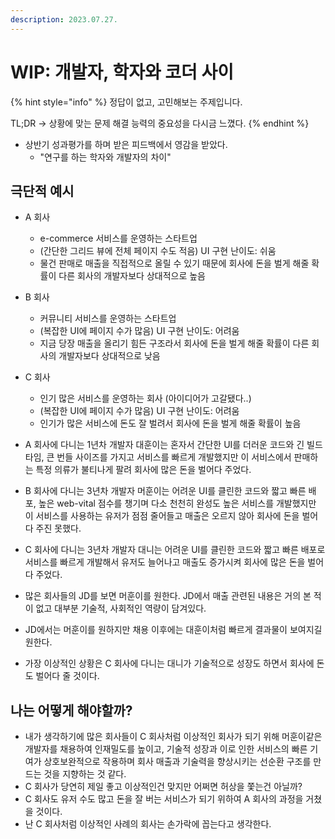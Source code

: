 ```yaml
---
description: 2023.07.27.
---
```


# WIP: 개발자, 학자와 코더 사이

{% hint style="info" %}
정답이 없고, 고민해보는 주제입니다.

TL;DR -> 상황에 맞는 문제 해결 능력의 중요성을 다시금 느꼈다.
{% endhint %}

* 상반기 성과평가를 하며 받은 피드백에서 영감을 받았다.
  * "연구를 하는 학자와 개발자의 차이"



## 극단적 예시

* A 회사
  * e-commerce 서비스를 운영하는 스타트업
  * (간단한 그리드 뷰에 전체 페이지 수도 적음) UI 구현 난이도: 쉬움
  * 물건 판매로 매출을 직접적으로 올릴 수 있기 때문에 회사에 돈을 벌게 해줄 확률이 다른 회사의 개발자보다 상대적으로 높음
* B 회사
  * 커뮤니티 서비스를 운영하는 스타트업
  * (복잡한 UI에 페이지 수가 많음) UI 구현 난이도: 어려움
  * 지금 당장 매출을 올리기 힘든 구조라서 회사에 돈을 벌게 해줄 확률이 다른 회사의 개발자보다 상대적으로 낮음
* C 회사
  * 인기 많은 서비스를 운영하는 회사 (아이디어가 고갈됐다..)
  * (복잡한 UI에 페이지 수가 많음) UI 구현 난이도: 어려움
  * 인기가 많은 서비스에 돈도 잘 벌려서 회사에 돈을 벌게 해줄 확률이 높음



* A 회사에 다니는 1년차 개발자 대훈이는 혼자서 간단한 UI를 더러운 코드와 긴 빌드 타임, 큰 번들 사이즈를 가지고 서비스를 빠르게 개발했지만 이 서비스에서 판매하는 특정 의류가 불티나게 팔려 회사에 많은 돈을 벌어다 주었다.
* B 회사에 다니는 3년차 개발자 머훈이는 어려운 UI를 클린한 코드와 짧고 빠른 배포, 높은 web-vital 점수를 챙기며 다소 천천히 완성도 높은 서비스를 개발했지만 이 서비스를 사용하는 유저가 점점 줄어들고 매출은 오르지 않아 회사에 돈을 벌어다 주진 못했다.
* C 회사에 다니는 3년차 개발자 대니는 어려운 UI를 클린한 코드와 짧고 빠른 배포로 서비스를 빠르게 개발해서 유저도 늘어나고 매출도 증가시켜 회사에 많은 돈을 벌어다 주었다.



* 많은 회사들의 JD를 보면 머훈이를 원한다. JD에서 매출 관련된 내용은 거의 본 적이 없고 대부분 기술적, 사회적인 역량이 담겨있다.
* JD에서는 머훈이를 원하지만 채용 이후에는 대훈이처럼 빠르게 결과물이 보여지길 원한다.
* 가장 이상적인 상황은 C 회사에 다니는 대니가 기술적으로 성장도 하면서 회사에 돈도 벌어다 줄 것이다.



## 나는 어떻게 해야할까?

* 내가 생각하기에 많은 회사들이 C 회사처럼 이상적인 회사가 되기 위해 머훈이같은 개발자를 채용하여 인재밀도를 높이고, 기술적 성장과 이로 인한 서비스의 빠른 기여가 상호보완적으로 작용하며 회사 매출과 기술력을 향상시키는 선순환 구조를 만드는 것을 지향하는 것 같다.
* C 회사가 당연히 제일 좋고 이상적인건 맞지만 어쩌면 허상을 쫓는건 아닐까?
* C 회사도 유저 수도 많고 돈을 잘 버는 서비스가 되기 위하여 A 회사의 과정을 거쳤을 것이다.
* 난 C 회사처럼 이상적인 사례의 회사는 손가락에 꼽는다고 생각한다.





